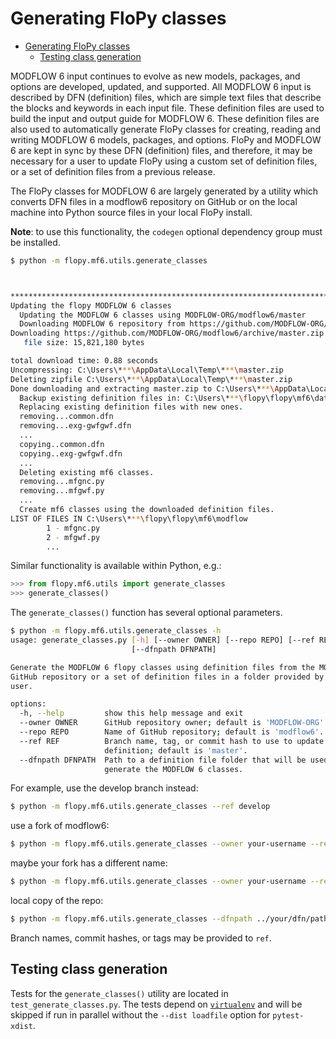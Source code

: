 # Generating FloPy classes

<!-- START doctoc generated TOC please keep comment here to allow auto update -->
<!-- DON'T EDIT THIS SECTION, INSTEAD RE-RUN doctoc TO UPDATE -->

- [Generating FloPy classes](#generating-flopy-classes)
  - [Testing class generation](#testing-class-generation)

<!-- END doctoc generated TOC please keep comment here to allow auto update -->

MODFLOW 6 input continues to evolve as new models, packages, and options are developed, updated, and supported. All MODFLOW 6 input is described by DFN (definition) files, which are simple text files that describe the blocks and keywords in each input file. These definition files are used to build the input and output guide for MODFLOW 6. These definition files are also used to automatically generate FloPy classes for creating, reading and writing MODFLOW 6 models, packages, and options.  FloPy and MODFLOW 6 are kept in sync by these DFN (definition) files, and therefore, it may be necessary for a user to update FloPy using a custom set of definition files, or a set of definition files from a previous release.

The FloPy classes for MODFLOW 6 are largely generated by a utility which converts DFN files in a modflow6 repository on GitHub or on the local machine into Python source files in your local FloPy install.

**Note**: to use this functionality, the `codegen` optional dependency group must be installed.

```bash
$ python -m flopy.mf6.utils.generate_classes



************************************************************************
Updating the flopy MODFLOW 6 classes
  Updating the MODFLOW 6 classes using MODFLOW-ORG/modflow6/master
  Downloading MODFLOW 6 repository from https://github.com/MODFLOW-ORG/modflow6/archive/master.zip
Downloading https://github.com/MODFLOW-ORG/modflow6/archive/master.zip
   file size: 15,821,180 bytes

total download time: 0.88 seconds
Uncompressing: C:\Users\***\AppData\Local\Temp\***\master.zip
Deleting zipfile C:\Users\***\AppData\Local\Temp\***\master.zip
Done downloading and extracting master.zip to C:\Users\***\AppData\Local\Temp\***
  Backup existing definition files in: C:\Users\***\flopy\flopy\mf6\data\dfn
  Replacing existing definition files with new ones.
  removing...common.dfn    
  removing...exg-gwfgwf.dfn
  ...
  copying..common.dfn
  copying..exg-gwfgwf.dfn
  ...
  Deleting existing mf6 classes.
  removing...mfgnc.py
  removing...mfgwf.py
  ...
  Create mf6 classes using the downloaded definition files.
LIST OF FILES IN C:\Users\***\flopy\flopy\mf6\modflow
        1 - mfgnc.py
        2 - mfgwf.py
        ...
```
Similar functionality is available within Python, e.g.:
```python
>>> from flopy.mf6.utils import generate_classes
>>> generate_classes()
```

The `generate_classes()` function has several optional parameters.

```bash
$ python -m flopy.mf6.utils.generate_classes -h
usage: generate_classes.py [-h] [--owner OWNER] [--repo REPO] [--ref REF]
                           [--dfnpath DFNPATH]

Generate the MODFLOW 6 flopy classes using definition files from the MODFLOW 6
GitHub repository or a set of definition files in a folder provided by the
user.

options:
  -h, --help         show this help message and exit
  --owner OWNER      GitHub repository owner; default is 'MODFLOW-ORG'.
  --repo REPO        Name of GitHub repository; default is 'modflow6'.
  --ref REF          Branch name, tag, or commit hash to use to update the
                     definition; default is 'master'.
  --dfnpath DFNPATH  Path to a definition file folder that will be used to
                     generate the MODFLOW 6 classes.
```

For example, use the develop branch instead:
```bash
$ python -m flopy.mf6.utils.generate_classes --ref develop
```
use a fork of modflow6:
```bash
$ python -m flopy.mf6.utils.generate_classes --owner your-username --ref your-branch
```
maybe your fork has a different name:
```bash
$ python -m flopy.mf6.utils.generate_classes --owner your-username --repo your-modflow6 --ref your-branch
```
local copy of the repo:
```bash
$ python -m flopy.mf6.utils.generate_classes --dfnpath ../your/dfn/path
```

Branch names, commit hashes, or tags may be provided to `ref`.

## Testing class generation

Tests for the `generate_classes()` utility are located in `test_generate_classes.py`. The tests depend on [`virtualenv`](https://pypi.org/project/virtualenv/) and will be skipped if run in parallel without the `--dist loadfile` option for `pytest-xdist`.